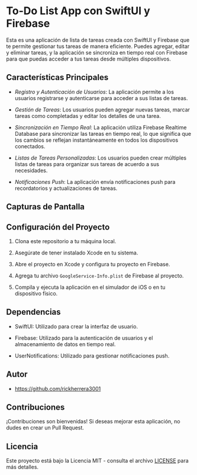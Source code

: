 # To-Do List App con SwiftUI y Firebase

Esta es una aplicación de lista de tareas creada con SwiftUI y Firebase que te permite gestionar tus tareas de manera eficiente. Puedes agregar, editar y eliminar tareas, y la aplicación se sincroniza en tiempo real con Firebase para que puedas acceder a tus tareas desde múltiples dispositivos.

## Características Principales

- *Registro y Autenticación de Usuarios*: La aplicación permite a los usuarios registrarse y autenticarse para acceder a sus listas de tareas.

- *Gestión de Tareas*: Los usuarios pueden agregar nuevas tareas, marcar tareas como completadas y editar los detalles de una tarea.

- *Sincronización en Tiempo Real*: La aplicación utiliza Firebase Realtime Database para sincronizar las tareas en tiempo real, lo que significa que los cambios se reflejan instantáneamente en todos los dispositivos conectados.

- *Listas de Tareas Personalizadas*: Los usuarios pueden crear múltiples listas de tareas para organizar sus tareas de acuerdo a sus necesidades.

- *Notificaciones Push*: La aplicación envía notificaciones push para recordatorios y actualizaciones de tareas.

## Capturas de Pantalla


## Configuración del Proyecto

1. Clona este repositorio a tu máquina local.

2. Asegúrate de tener instalado Xcode en tu sistema.

3. Abre el proyecto en Xcode y configura tu proyecto en Firebase.

4. Agrega tu archivo `GoogleService-Info.plist` de Firebase al proyecto.

5. Compila y ejecuta la aplicación en el simulador de iOS o en tu dispositivo físico.

## Dependencias

- SwiftUI: Utilizado para crear la interfaz de usuario.

- Firebase: Utilizado para la autenticación de usuarios y el almacenamiento de datos en tiempo real.

- UserNotifications: Utilizado para gestionar notificaciones push.

## Autor

- https://github.com/rickherrera3001
## Contribuciones

¡Contribuciones son bienvenidas! Si deseas mejorar esta aplicación, no dudes en crear un Pull Request.

## Licencia

Este proyecto está bajo la Licencia MIT - consulta el archivo [LICENSE](LICENSE) para más detalles.
